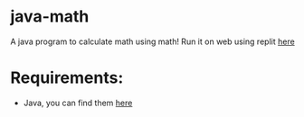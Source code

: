 # java-math
A java program to calculate math using math!
Run it on web using replit [here](https://replit.com/@configgg4221/Math)

# Requirements:
- Java, you can find them [here](https://adoptium.net)



